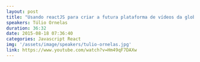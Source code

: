 ```yaml
---
layout: post
title: "Usando reactJS para criar a futura plataforma de vídeos da globo.com - Túlio Ornelas"
speakers: Túlio Ornelas
duration: 36:32
date: 2015-08-18 07:36:40
categories: Javascript React
img: '/assets/image/speakers/tulio-ornelas.jpg'
link: https://www.youtube.com/watch?v=Hm49qF7DAXw
---
```


